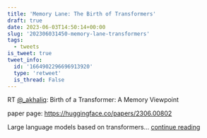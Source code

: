 ```yaml
---
title: 'Memory Lane: The Birth of Transformers'
draft: true
date: 2023-06-03T14:50:14+00:00
slug: '202306031450-memory-lane-transformers'
tags:
  - tweets
is_tweet: true
tweet_info:
  id: '1664902296696913920'
  type: 'retweet'
  is_thread: False
---
```




RT [@_akhaliq](https://x.com/_akhaliq): Birth of a Transformer: A Memory Viewpoint

paper page: <https://huggingface.co/papers/2306.00802>

Large language models based on transformers… [continue reading](https://x.com/sytelus/status/1664902296696913920)

